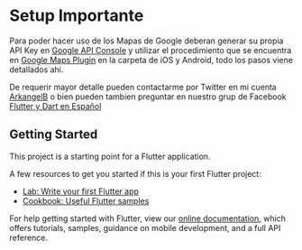 # Setup Importante

Para poder hacer uso de los Mapas de Google deberan generar su propia API Key en [Google API Console](https://console.developers.google.com/apis/credentials) y utilizar el procedimiento que se encuentra en [Google Maps Plugin](https://pub.dev/packages/google_maps_flutter) en la carpeta de iOS y Android, todo los pasos viene detallados ahi.

De requerir mayor detalle pueden contactarme por Twitter en mi cuenta [ArkangelB](https://twitter.com/ArkangelB) o bien pueden tambien preguntar en nuestro grup de Facebook [Flutter y Dart en Español](https://www.facebook.com/groups/flutter.dart.spanish/)
## Getting Started

This project is a starting point for a Flutter application.

A few resources to get you started if this is your first Flutter project:

- [Lab: Write your first Flutter app](https://flutter.dev/docs/get-started/codelab)
- [Cookbook: Useful Flutter samples](https://flutter.dev/docs/cookbook)

For help getting started with Flutter, view our 
[online documentation](https://flutter.dev/docs), which offers tutorials, 
samples, guidance on mobile development, and a full API reference.
